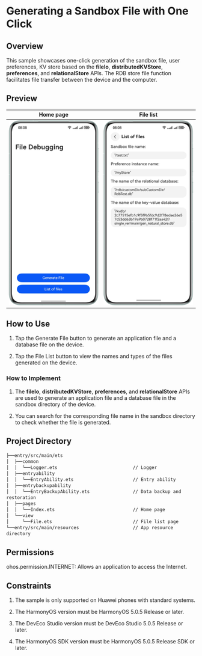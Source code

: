 # Generating a Sandbox File with One Click

## Overview

This sample showcases one-click generation of the sandbox file, user preferences, KV store based on the **fileIo**, **distributedKVStore**, **preferences**, and **relationalStore** APIs.
The RDB store file function facilitates file transfer between the device and the computer.


## Preview
| **Home page**                                     | **File list**                                     |
|---------------------------------------------------|---------------------------------------------------|
| <img src="screenshots/Main_en.png" width="240px"> | <img src="screenshots/File_en.png" width="240px"> |


## How to Use

1. Tap the Generate File button to generate an application file and a database file on the device.

2. Tap the File List button to view the names and types of the files generated on the device.

### How to Implement

1. The **fileIo**, **distributedKVStore**, **preferences**, and **relationalStore** APIs are used to generate an application file and a database file in the sandbox directory of the device.

2. You can search for the corresponding file name in the sandbox directory to check whether the file is generated.

## Project Directory
```
├──entry/src/main/ets
│  ├──common
│  │  └──Logger.ets                            // Logger  
│  ├──entryability
│  │  └──EntryAbility.ets                      // Entry ability
│  ├──entrybackupability
│  │  └──EntryBackupAbility.ets                // Data backup and restoration
│  ├──pages
│  │  └──Index.ets                             // Home page 
│  └──view
│     └──File.ets                              // File list page
└──entry/src/main/resources                    // App resource directory
```

## Permissions

ohos.permission.INTERNET: Allows an application to access the Internet.

## Constraints

1. The sample is only supported on Huawei phones with standard systems.

2. The HarmonyOS version must be HarmonyOS 5.0.5 Release or later.

3. The DevEco Studio version must be DevEco Studio 5.0.5 Release or later.

4. The HarmonyOS SDK version must be HarmonyOS 5.0.5 Release SDK or later.